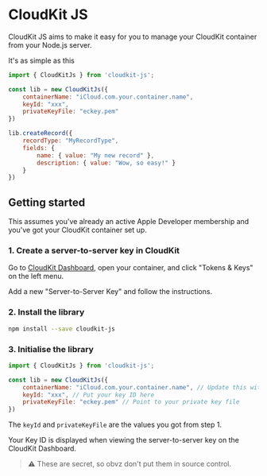 # CloudKit JS

CloudKit JS aims to make it easy for you to manage your CloudKit container from your Node.js server.

It's as simple as this

```javascript
import { CloudKitJs } from 'cloudkit-js';

const lib = new CloudKitJs({
    containerName: "iCloud.com.your.container.name",
    keyId: "xxx",
    privateKeyFile: "eckey.pem"
})

lib.createRecord({
    recordType: "MyRecordType",
    fields: {
        name: { value: "My new record" },
        description: { value: "Wow, so easy!" }
    }
})
```

## Getting started

This assumes you've already an active Apple Developer membership and you've got your CloudKit container set up.

### 1. Create a server-to-server key in CloudKit

Go to [CloudKit Dashboard](https://icloud.developer.apple.com/dashboard/), open your container, and click "Tokens & Keys" on the left menu.

Add a new "Server-to-Server Key" and follow the instructions.

### 2. Install the library

```bash
npm install --save cloudkit-js
```

### 3. Initialise the library

```javascript
import { CloudKitJs } from 'cloudkit-js';

const lib = new CloudKitJs({
    containerName: "iCloud.com.your.container.name", // Update this with your CloudKit container name
    keyId: "xxx", // Put your key ID here
    privateKeyFile: "eckey.pem" // Point to your private key file
})
```

The `keyId` and `privateKeyFile` are the values you got from step 1.

Your Key ID is displayed when viewing the server-to-server key on the CloudKit Dashboard.

> ⚠️ These are secret, so obvz don't put them in source control.
